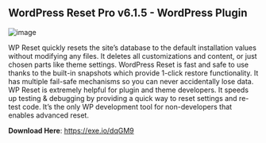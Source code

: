 ## WordPress Reset Pro v6.1.5 - WordPress Plugin

![image](https://github.com/devdealshub/WordPress-Reset-Pro/assets/172944039/5b069527-d312-4a72-8dbb-05aabb28bff2)

WP Reset quickly resets the site’s database to the default installation values without modifying any files. It deletes all customizations and content, or just chosen parts like theme settings. 
WordPress Reset is fast and safe to use thanks to the built-in snapshots which provide 1-click restore functionality. It has multiple fail-safe mechanisms so you can never accidentally lose data.
 WP Reset is extremely helpful for plugin and theme developers. It speeds up testing & debugging by providing a quick way to reset settings and re-test code. It’s the only WP development tool for non-developers that enables advanced reset.
 
**Download Here**: https://exe.io/dqGM9
